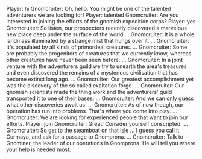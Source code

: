 Player: hi
Gnomcruiter: Oh, hello. You might be one of the talented adventurers we are looking for!
Player: talented
Gnomcruiter: Are you interested in joining the efforts of the gnomish expedition corps?
Player: yes
Gnomcruiter: So listen, our prospectors recently discovered a marvelous new place deep under the surface of the world ...
Gnomcruiter: It is a whole landmass illuminated by a strange mist that hungs over it. ...
Gnomcruiter: It's populated by all kinds of primordeal creatures. ...
Gnomcruiter: Some are probably the progenitors of creatures that we currently know, whereas other creatures have never been seen before. ...
Gnomcruiter: In a joint venture with the adventurers guild we try to unearth the area's treasures and even discovered the remains of a mysterious civilisation that has become extinct long ago. ...
Gnomcruiter: Our greatest accomplishment yet was the discovery of the so called exaltation forge. ...
Gnomcruiter: Our gnomish scientists made the thing work and the adventurers' guild transported it to one of their bases. ...
Gnomcruiter: And we can only guess what other discoveries await us. ...
Gnomcruiter: As of now though, our operation has run into problems. That's where you come into play. ...
Gnomcruiter: We are looking for experienced people that want to join our efforts.
Player: join
Gnomcruiter: Great! Consider yourself conscripted. ...
Gnomcruiter: So get to the steamboat on that isle ... I guess you call it Cormaya, and ask for a passage to Gnomprona. ...
Gnomcruiter: Talk to Gnominer, the leader of our operations in Gnomprona. He will tell you where your help is needed most.